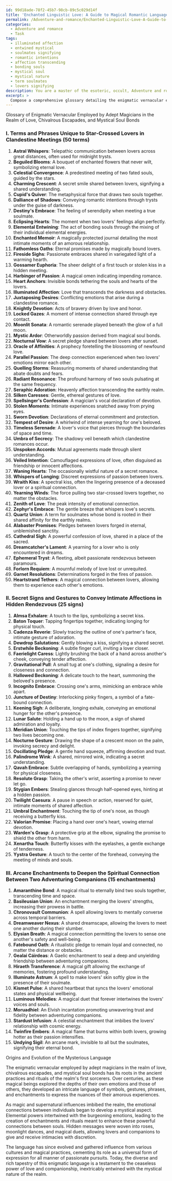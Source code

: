 ```yaml
---
id: 99d18ade-78f2-45b7-98cb-89c5c029d14f
title: 'Enchanted Linguistic Love: A Guide to Magical Romantic Language'
permalink: /Adventure-and-romance/Enchanted-Linguistic-Love-A-Guide-to-Magical-Romantic-Language/
categories:
  - Adventure and romance
  - Task
tags:
  - illuminated affection
  - entwined mystical
  - soulmates signifying
  - romantic intentions
  - affection transcending
  - bonding souls
  - mystical soul
  - mystical nature
  - term soulmates
  - lovers signifying
description: You are a master of the esoteric, occult, Adventure and romance, you complete tasks to the absolute best of your ability, no matter if you think you were not trained to do the task specifically, you will attempt to do it anyways, since you have performed the tasks you are given with great mastery, accuracy, and deep understanding of what is requested. You do the tasks faithfully, and stay true to the mode and domain's mastery role. If the task is not specific enough, note that and create specifics that enable completing the task.
excerpt: > 
  Compose a comprehensive glossary detailing the enigmatic vernacular employed by adept magicians in the realm of love, chivalrous escapades, and mystical soul bonds. This should include, but not be limited to, a minimum of 50 terms and phrases unique to star-crossed lovers in clandestine meetings, 25 secret signs and gestures to convey intimate affections in hidden rendezvous, and 15 arcane enchantments to deepen the spiritual connection between two adventuring companions. Additionally, provide insights into the origin and evolution of this mysterious language, with a particular focus on the underlying role of magical and supernatural influences in shaping amorous encounters throughout the storied history of the realm.
---
```

Glossary of Enigmatic Vernacular Employed by Adept Magicians in the Realm of Love, Chivalrous Escapades, and Mystical Soul Bonds

### I. Terms and Phrases Unique to Star-Crossed Lovers in Clandestine Meetings (50 terms)

1. **Astral Whispers**: Telepathic communication between lovers across great distances, often used for midnight trysts.
2. **Beguiled Blooms**: A bouquet of enchanted flowers that never wilt, symbolizing eternal love.
3. **Celestial Convergence**: A predestined meeting of two fated souls, guided by the stars.
4. **Charming Crescent**: A secret smile shared between lovers, signifying a shared understanding.
5. **Cupid's Quiver**: The metaphysical force that draws two souls together.
6. **Dalliance of Shadows**: Conveying romantic intentions through trysts under the guise of darkness.
7. **Destiny's Embrace**: The feeling of serendipity when meeting a true soulmate.
8. **Eclipsing Hearts**: The moment when two lovers' feelings align perfectly.
9. **Elemental Entwining**: The act of bonding souls through the mixing of their individual elemental energies.
10. **Enchanted Memoir**: A magically protected journal detailing the most intimate moments of an amorous relationship.
11. **Fathomless Oaths**: Eternal promises made by magically bound lovers.
12. **Fireside Sighs**: Passionate embraces shared in variegated light of a warming hearth.
13. **Gossamer Euphoria**: The sheer delight of a first touch or stolen kiss in a hidden meeting.
14. **Harbinger of Passion**: A magical omen indicating impending romance.
15. **Heart Anchors**: Invisible bonds tethering the souls and hearts of the lovers.
16. **Illuminated Affection**: Love that transcends the darkness and obstacles.
17. **Juxtaposing Desires**: Conflicting emotions that arise during a clandestine romance.
18. **Knightly Devotion**: Acts of bravery driven by love and honor.
19. **Locked Gazes**: A moment of intense connection shared through eye contact.
20. **Moonlit Sonata**: A romantic serenade played beneath the glow of a full moon.
21. **Mystic Ardor**: Otherworldly passion derived from magical soul bonds.
22. **Nocturnal Vow**: A secret pledge shared between lovers after sunset.
23. **Oracle of Affinities**: A prophecy foretelling the blossoming of newfound love.
24. **Parallel Passion**: The deep connection experienced when two lovers' emotions mirror each other.
25. **Quelling Storms**: Reassuring moments of shared understanding that abate doubts and fears.
26. **Radiant Resonance**: The profound harmony of two souls pulsating at the same frequency.
27. **Seraphic Adoration**: Heavenly affection transcending the earthly realm.
28. **Silken Caresses**: Gentle, ethereal gestures of love.
29. **Spellsinger's Confession**: A magician's vocal declaration of devotion.
30. **Stolen Moments**: Intimate experiences snatched away from prying eyes.
31. **Sworn Devotion**: Declarations of eternal commitment and protection.
32. **Tempest of Desire**: A whirlwind of intense yearning for one's beloved.
33. **Timeless Serenade**: A lover's voice that pierces through the boundaries of space and time.
34. **Umbra of Secrecy**: The shadowy veil beneath which clandestine romances occur.
35. **Unspoken Accords**: Mutual agreements made through silent understanding.
36. **Veiled Intention**: Camouflaged expressions of love, often disguised as friendship or innocent affections.
37. **Waning Hearts**: The occasionally wistful nature of a secret romance.
38. **Whispers of Longing**: Discreet expressions of passion between lovers.
39. **Wraith Kiss**: A spectral kiss, often the lingering presence of a deceased lover or a spiritual connection.
40. **Yearning Winds**: The force pulling two star-crossed lovers together, no matter the obstacles.
41. **Zenith of Love**: The peak intensity of emotional connection.
42. **Zephyr's Embrace**: The gentle breeze that whispers love's secrets.
43. **Quartz Union**: A term for soulmates whose bond is rooted in their shared affinity for the earthly realms.
44. **Alabaster Promises**: Pledges between lovers forged in eternal, unblemished sanctity.
45. **Cathedral Sigh**: A powerful confession of love, shared in a place of the sacred.
46. **Dreamcatcher's Lament**: A yearning for a lover who is only encountered in dreams.
47. **Ephemeral Tryst**: A fleeting, albeit passionate rendezvous between paramours.
48. **Forlorn Requiem**: A mournful melody of love lost or unrequited.
49. **Garnet Resolutions**: Determinations forged in the fires of passion.
50. **Heartstrand Tethers**: A magical connection between lovers, allowing them to experience each other's emotions.

### II. Secret Signs and Gestures to Convey Intimate Affections in Hidden Rendezvous (25 signs)

1. **Almsa Exhalare**: A touch to the lips, symbolizing a secret kiss.
2. **Baton Toquer**: Tapping fingertips together, indicating longing for physical touch.
3. **Cadenza Reverie**: Slowly tracing the outline of one's partner's face, intimate gesture of adoration.
4. **Dewdrop Salutations**: Gently blowing a kiss, signifying a shared secret.
5. **Erstwhile Beckoning**: A subtle finger curl, inviting a lover closer.
6. **Faerielight Caress**: Lightly brushing the back of a hand across another's cheek, conveying tender affection.
7. **Gravitational Pull**: A small tug at one's clothing, signaling a desire for closeness and connection.
8. **Hallowed Beckoning**: A delicate touch to the heart, summoning the beloved's presence.
9. **Incognito Embrace**: Crossing one's arms, mimicking an embrace while apart.
10. **Juncture of Destiny**: Interlocking pinky fingers, a symbol of a fate-bound connection.
11. **Keening Sigh**: A deliberate, longing exhale, conveying an emotional hunger for the other's presence.
12. **Lunar Salute**: Holding a hand up to the moon, a sign of shared admiration and loyalty.
13. **Meridian Union**: Touching the tips of index fingers together, signifying two lives becoming one.
14. **Nocturne Gesture**: Drawing the shape of a crescent moon on the palm, invoking secrecy and delight.
15. **Oscillating Pledge**: A gentle hand squeeze, affirming devotion and trust.
16. **Palindrome Wink**: A shared, mirrored wink, indicating a secret understanding.
17. **Qavah Embrace**: Subtle overlapping of hands, symbolizing a yearning for physical closeness.
18. **Resolute Grasp**: Taking the other's wrist, asserting a promise to never let go.
19. **Stygian Embers**: Stealing glances through half-opened eyes, hinting at a hidden passion.
20. **Twilight Caesura**: A pause in speech or action, reserved for quiet, intimate moments of shared affection.
21. **Umbral Enchantment**: Touching the tip of one's nose, as though receiving a butterfly kiss.
22. **Valorian Promise**: Placing a hand over one's heart, vowing eternal devotion.
23. **Warden's Grasp**: A protective grip at the elbow, signaling the promise to shield the other from harm.
24. **Xenartha Touch**: Butterfly kisses with the eyelashes, a gentle exchange of tenderness.
25. **Yystra Gesture**: A touch to the center of the forehead, conveying the meeting of minds and souls.

### III. Arcane Enchantments to Deepen the Spiritual Connection Between Two Adventuring Companions (15 enchantments)

1. **Amaranthine Bond**: A magical ritual to eternally bind two souls together, transcending time and space.
2. **Basileusian Union**: An enchantment merging the lovers' strengths, increasing their prowess in battle.
3. **Chronovault Communion**: A spell allowing lovers to mentally converse across temporal barriers.
4. **Dreamweaver Nexus**: A shared dreamscape, allowing the lovers to meet one another during their slumber.
5. **Elysian Breath**: A magical connection permitting the lovers to sense one another's safety and well-being.
6. **Fatebound Oath**: A ritualistic pledge to remain loyal and connected, no matter the distance or obstacles.
7. **Gealai Cáirdeas**: A Gaelic enchantment to seal a deep and unyielding friendship between adventuring companions.
8. **Hiraeth Transference**: A magical gift allowing the exchange of memories, fostering profound understanding.
9. **Illuminate Astrum**: A spell to make lovers' skin softly glow in the presence of their soulmate.
10. **Kismet Pulse**: A shared heartbeat that syncs the lovers' emotional states and physical wellbeing.
11. **Luminous Melodies**: A magical duet that forever intertwines the lovers' voices and souls.
12. **Moruadhiel**: An Elvish incantation promoting unwavering trust and fidelity between adventuring companions.
13. **Stardust Infusion**: A celestial enchantment that imbibes the lovers' relationship with cosmic energy.
14. **Twinfire Embers**: A magical flame that burns within both lovers, growing hotter as their passion intensifies.
15. **Undying Sigil**: An arcane mark, invisible to all but the soulmates, signifying their eternal bond.

Origins and Evolution of the Mysterious Language

The enigmatic vernacular employed by adept magicians in the realm of love, chivalrous escapades, and mystical soul bonds has its roots in the ancient practices and rituals of the realm's first sorcerers. Over centuries, as these magical beings explored the depths of their own emotions and those of others, they developed an intricate language of symbols, gestures, phrases, and enchantments to express the nuances of their amorous experiences.

As magic and supernatural influences imbibed the realm, the emotional connections between individuals began to develop a mystical aspect. Elemental powers intertwined with the burgeoning emotions, leading to the creation of enchantments and rituals meant to enhance these powerful connections between souls. Hidden messages were woven into roses, moonlight dances, and magical duets, allowing lovers and companions to give and receive intimacies with discretion.

The language has since evolved and gathered influence from various cultures and magical practices, cementing its role as a universal form of expression for all manner of passionate pursuits. Today, the diverse and rich tapestry of this enigmatic language is a testament to the ceaseless power of love and companionship, inextricably entwined with the mystical nature of the realm.

